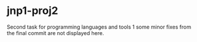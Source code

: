 # jnp1-proj2
Second task for programming languages and tools 1
some minor fixes from the final commit are not displayed here.
